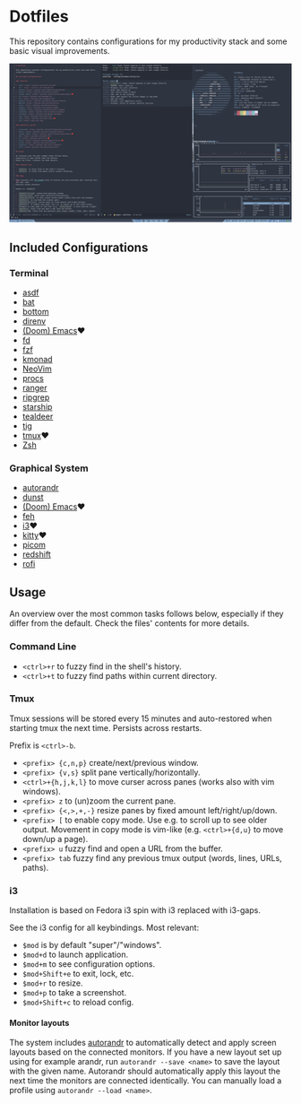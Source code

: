 # Dotfiles

This repository contains configurations for my productivity stack and some basic visual improvements.

![Screenshot Fedora i3 Spin](./resources/2022-07-20_screenshot_fedora.png)

## Included Configurations

### Terminal

* [asdf](https://github.com/asdf-vm/asdf)
* [bat](https://github.com/sharkdp/bat)
* [bottom](https://github.com/ClementTsang/bottom)
* [direnv](https://github.com/direnv/direnv)
* [(Doom) Emacs](https://github.com/hlissner/doom-emacs)❤️
* [fd](https://github.com/sharkdp/fd)
* [fzf](https://github.com/junegunn/fzf)
* [kmonad](https://github.com/david-janssen/kmonad)
* [NeoVim](https://github.com/neovim/neovim)
* [procs](https://github.com/dalance/procs)
* [ranger](https://github.com/ranger/ranger)
* [ripgrep](https://github.com/BurntSushi/ripgrep)
* [starship](https://github.com/starship/starship)
* [tealdeer](https://github.com/dbrgn/tealdeer)
* [tig](https://github.com/jonas/tig)
* [tmux](https://github.com/tmux/tmux)❤️
* [Zsh](https://www.zsh.org/)

### Graphical System

* [autorandr](https://github.com/phillipberndt/autorandr)
* [dunst](https://github.com/dunst-project/dunst)
* [(Doom) Emacs](https://github.com/hlissner/doom-emacs)❤️
* [feh](https://github.com/derf/feh)
* [i3](https://github.com/i3/i3)❤️
* [kitty](https://github.com/kovidgoyal/kitty)❤️
* [picom](https://github.com/yshui/picom)
* [redshift](https://github.com/jonls/redshift)
* [rofi](https://github.com/davatorium/rofi)

## Usage

An overview over the most common tasks follows below,
especially if they differ from the default.
Check the files' contents for more details.

### Command Line

* `<ctrl>+r` to fuzzy find in the shell's history.
* `<ctrl>+t` to fuzzy find paths within current directory.

### Tmux

Tmux sessions will be stored every 15 minutes and auto-restored when starting tmux the next time.
Persists across restarts.

Prefix is `<ctrl>-b`.

* `<prefix> {c,n,p}` create/next/previous window.
* `<prefix> {v,s}` split pane vertically/horizontally.
* `<ctrl>+{h,j,k,l}` to move curser across panes (works also with vim windows).
* `<prefix> z` to (un)zoom the current pane.
* `<prefix> {<,>,+,-}` resize panes by fixed amount left/right/up/down.
* `<prefix> [` to enable copy mode. Use e.g. to scroll up to see older output.
   Movement in copy mode is vim-like (e.g. `<ctrl>+{d,u}` to move down/up a page).
* `<prefix> u` fuzzy find and open a URL from the buffer.
* `<prefix> tab` fuzzy find any previous tmux output (words, lines, URLs, paths).

### i3

Installation is based on Fedora i3 spin with i3 replaced with i3-gaps.

See the i3 config for all keybindings. Most relevant:

* `$mod` is by default "super"/"windows".
* `$mod+d` to launch application.
* `$mod+m` to see configuration options.
* `$mod+Shift+e` to exit, lock, etc.
* `$mod+r` to resize.
* `$mod+p` to take a screenshot.
* `$mod+Shift+c` to reload config.

#### Monitor layouts

The system includes [autorandr](https://github.com/phillipberndt/autorandr) to automatically detect and apply screen layouts based on the connected monitors.
If you have a new layout set up using for example arandr, run `autorandr --save <name>` to save the layout with the given name.
Autorandr should automatically apply this layout the next time the monitors are connected identically.
You can manually load a profile using `autorandr --load <name>`.
